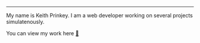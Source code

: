 ---
My name is Keith Prinkey. I am a web developer working on several projects simulatenously. 


You can view my work here <a href="https://worldesports.app/">:link:</a>
